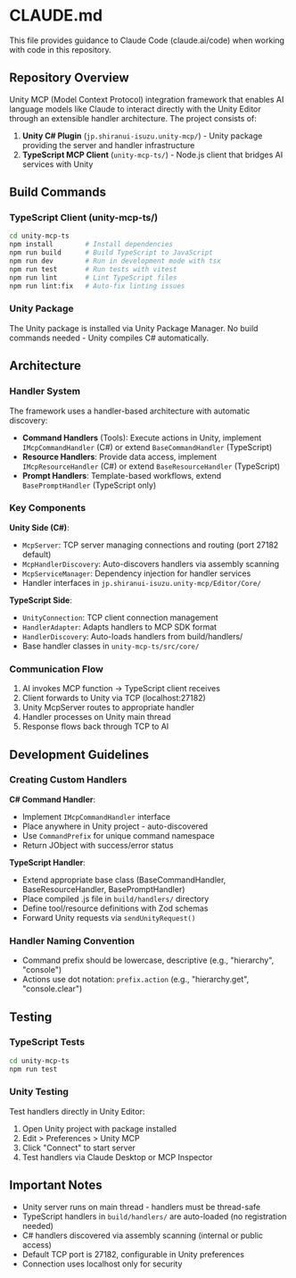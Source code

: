 # CLAUDE.md

This file provides guidance to Claude Code (claude.ai/code) when working with code in this repository.

## Repository Overview

Unity MCP (Model Context Protocol) integration framework that enables AI language models like Claude to interact directly with the Unity Editor through an extensible handler architecture. The project consists of:

1. **Unity C# Plugin** (`jp.shiranui-isuzu.unity-mcp/`) - Unity package providing the server and handler infrastructure
2. **TypeScript MCP Client** (`unity-mcp-ts/`) - Node.js client that bridges AI services with Unity

## Build Commands

### TypeScript Client (unity-mcp-ts/)
```bash
cd unity-mcp-ts
npm install        # Install dependencies
npm run build      # Build TypeScript to JavaScript
npm run dev        # Run in development mode with tsx
npm run test       # Run tests with vitest
npm run lint       # Lint TypeScript files
npm run lint:fix   # Auto-fix linting issues
```

### Unity Package
The Unity package is installed via Unity Package Manager. No build commands needed - Unity compiles C# automatically.

## Architecture

### Handler System
The framework uses a handler-based architecture with automatic discovery:

- **Command Handlers** (Tools): Execute actions in Unity, implement `IMcpCommandHandler` (C#) or extend `BaseCommandHandler` (TypeScript)
- **Resource Handlers**: Provide data access, implement `IMcpResourceHandler` (C#) or extend `BaseResourceHandler` (TypeScript)  
- **Prompt Handlers**: Template-based workflows, extend `BasePromptHandler` (TypeScript only)

### Key Components

**Unity Side (C#)**:
- `McpServer`: TCP server managing connections and routing (port 27182 default)
- `McpHandlerDiscovery`: Auto-discovers handlers via assembly scanning
- `McpServiceManager`: Dependency injection for handler services
- Handler interfaces in `jp.shiranui-isuzu.unity-mcp/Editor/Core/`

**TypeScript Side**:
- `UnityConnection`: TCP client connection management
- `HandlerAdapter`: Adapts handlers to MCP SDK format
- `HandlerDiscovery`: Auto-loads handlers from build/handlers/
- Base handler classes in `unity-mcp-ts/src/core/`

### Communication Flow
1. AI invokes MCP function → TypeScript client receives
2. Client forwards to Unity via TCP (localhost:27182)
3. Unity McpServer routes to appropriate handler
4. Handler processes on Unity main thread
5. Response flows back through TCP to AI

## Development Guidelines

### Creating Custom Handlers

**C# Command Handler**:
- Implement `IMcpCommandHandler` interface
- Place anywhere in Unity project - auto-discovered
- Use `CommandPrefix` for unique command namespace
- Return JObject with success/error status

**TypeScript Handler**:
- Extend appropriate base class (BaseCommandHandler, BaseResourceHandler, BasePromptHandler)
- Place compiled .js file in `build/handlers/` directory
- Define tool/resource definitions with Zod schemas
- Forward Unity requests via `sendUnityRequest()`

### Handler Naming Convention
- Command prefix should be lowercase, descriptive (e.g., "hierarchy", "console")
- Actions use dot notation: `prefix.action` (e.g., "hierarchy.get", "console.clear")

## Testing

### TypeScript Tests
```bash
cd unity-mcp-ts
npm run test
```

### Unity Testing
Test handlers directly in Unity Editor:
1. Open Unity project with package installed
2. Edit > Preferences > Unity MCP
3. Click "Connect" to start server
4. Test handlers via Claude Desktop or MCP Inspector

## Important Notes

- Unity server runs on main thread - handlers must be thread-safe
- TypeScript handlers in `build/handlers/` are auto-loaded (no registration needed)
- C# handlers discovered via assembly scanning (internal or public access)
- Default TCP port is 27182, configurable in Unity preferences
- Connection uses localhost only for security